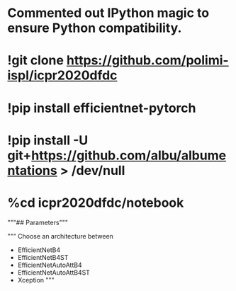 # Commented out IPython magic to ensure Python compatibility.
# !git clone https://github.com/polimi-ispl/icpr2020dfdc
# !pip install efficientnet-pytorch
# !pip install -U git+https://github.com/albu/albumentations > /dev/null
# %cd icpr2020dfdc/notebook

"""## Parameters"""

"""
Choose an architecture between
- EfficientNetB4
- EfficientNetB4ST
- EfficientNetAutoAttB4
- EfficientNetAutoAttB4ST
- Xception
"""